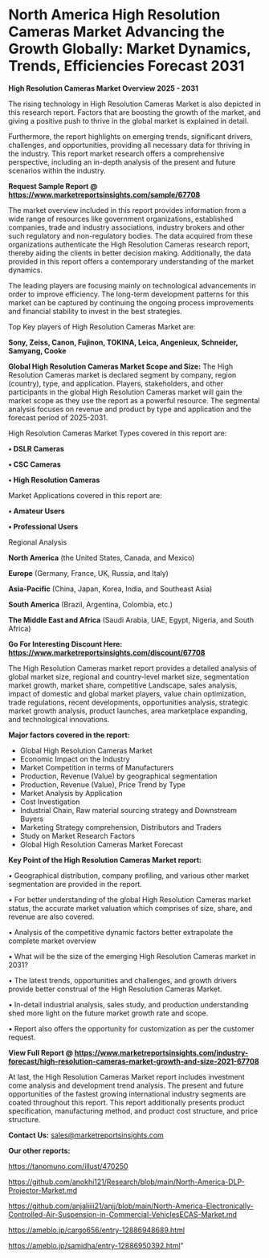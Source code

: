 # North America High Resolution Cameras Market Advancing the Growth Globally: Market Dynamics, Trends, Efficiencies Forecast 2031

<Strong> High Resolution Cameras Market Overview 2025 - 2031</strong>

The rising technology in High Resolution Cameras Market is also depicted in this research report. Factors that are boosting the growth of the market, and giving a positive push to thrive in the global market is explained in detail.

Furthermore, the report highlights on emerging trends, significant drivers, challenges, and opportunities, providing all necessary data for thriving in the industry. This report market research offers a comprehensive perspective, including an in-depth analysis of the present and future scenarios within the industry.

<strong>Request Sample Report @ <a href=https://www.marketreportsinsights.com/sample/67708>https://www.marketreportsinsights.com/sample/67708</a></strong>

The market overview included in this report provides information from a wide range of resources like government organizations, established companies, trade and industry associations, industry brokers and other such regulatory and non-regulatory bodies. The data acquired from these organizations authenticate the High Resolution Cameras research report, thereby aiding the clients in better decision making. Additionally, the data provided in this report offers a contemporary understanding of the market dynamics.

The leading players are focusing mainly on technological advancements in order to improve efficiency. The long-term development patterns for this market can be captured by continuing the ongoing process improvements and financial stability to invest in the best strategies.

Top Key players of High Resolution Cameras Market are:

<strong>Sony, Zeiss, Canon, Fujinon, TOKINA, Leica, Angenieux, Schneider, Samyang, Cooke</strong>

<strong><b>Global High Resolution Cameras Market Scope and Size:</b></strong>
The High Resolution Cameras market is declared segment by company, region (country), type, and application. Players, stakeholders, and other participants in the global High Resolution Cameras market will gain the market scope as they use the report as a powerful resource. The segmental analysis focuses on revenue and product by type and application and the forecast period of 2025-2031.

High Resolution Cameras Market Types covered in this report are:

<strong>• DSLR Cameras

• CSC Cameras

• High Resolution Cameras</strong>

Market Applications covered in this report are:

<strong>• Amateur Users

• Professional Users</strong> 

Regional Analysis

<strong>North America</strong> (the United States, Canada, and Mexico)

<strong>Europe</strong> (Germany, France, UK, Russia, and Italy)

<strong>Asia-Pacific</strong> (China, Japan, Korea, India, and Southeast Asia)

<strong>South America</strong> (Brazil, Argentina, Colombia, etc.)

<strong>The Middle East and Africa</strong> (Saudi Arabia, UAE, Egypt, Nigeria, and South Africa)

<strong>Go For Interesting Discount Here: <a href=https://www.marketreportsinsights.com/discount/67708>https://www.marketreportsinsights.com/discount/67708</a></strong>

The High Resolution Cameras market report provides a detailed analysis of global market size, regional and country-level market size, segmentation market growth, market share, competitive Landscape, sales analysis, impact of domestic and global market players, value chain optimization, trade regulations, recent developments, opportunities analysis, strategic market growth analysis, product launches, area marketplace expanding, and technological innovations.

<strong><b>Major factors covered in the report:</b></strong>
<ul>
  <li>Global High Resolution Cameras Market </li>
  <li>Economic Impact on the Industry</li>
  <li>Market Competition in terms of Manufacturers</li>
  <li>Production, Revenue (Value) by geographical segmentation</li>
  <li>Production, Revenue (Value), Price Trend by Type</li>
  <li>Market Analysis by Application</li>
  <li>Cost Investigation</li>
  <li>Industrial Chain, Raw material sourcing strategy and Downstream Buyers</li>
  <li>Marketing Strategy comprehension, Distributors and Traders</li>
  <li>Study on Market Research Factors</li>
  <li>Global High Resolution Cameras Market Forecast</li>
</ul>

<strong><b>Key Point of the High Resolution Cameras Market report:</b></strong>

• Geographical distribution, company profiling, and various other market segmentation are provided in the report.

• For better understanding of the global High Resolution Cameras market status, the accurate market valuation which comprises of size, share, and revenue are also covered.

• Analysis of the competitive dynamic factors better extrapolate the complete market overview

• What will be the size of the emerging High Resolution Cameras market in 2031?

• The latest trends, opportunities and challenges, and growth drivers provide better construal of the High Resolution Cameras Market.

• In-detail industrial analysis, sales study, and production understanding shed more light on the future market growth rate and scope.

• Report also offers the opportunity for customization as per the customer request.

<strong><b>View Full Report @ <a href=https://www.marketreportsinsights.com/industry-forecast/high-resolution-cameras-market-growth-and-size-2021-67708>https://www.marketreportsinsights.com/industry-forecast/high-resolution-cameras-market-growth-and-size-2021-67708</a></b></strong>


At last, the High Resolution Cameras Market report includes investment come analysis and development trend analysis. The present and future opportunities of the fastest growing international industry segments are coated throughout this report. This report additionally presents product specification, manufacturing method, and product cost structure, and price structure.

<strong>Contact Us:</strong>
sales@marketreportsinsights.com

<strong>Our other reports:</strong>

<a href=https://tanomuno.com/illust/470250>https://tanomuno.com/illust/470250</a>

<a href=https://github.com/anokhi121/Research/blob/main/North-America-DLP-Projector-Market.md>https://github.com/anokhi121/Research/blob/main/North-America-DLP-Projector-Market.md</a>

<a href=https://github.com/anjaliiii21/anjj/blob/main/North-America-Electronically-Controlled-Air-Suspension-in-Commercial-VehiclesECAS-Market.md>https://github.com/anjaliiii21/anjj/blob/main/North-America-Electronically-Controlled-Air-Suspension-in-Commercial-VehiclesECAS-Market.md</a>

<a href=https://ameblo.jp/cargo656/entry-12886948689.html>https://ameblo.jp/cargo656/entry-12886948689.html</a>

<a href=https://ameblo.jp/samidha/entry-12886950392.html>https://ameblo.jp/samidha/entry-12886950392.html</a>"
